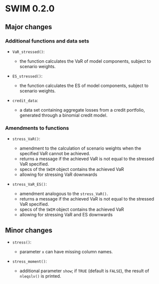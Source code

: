# SWIM 0.2.0

## Major changes

### Additional functions and data sets

 - `VaR_stressed()`:
    * the function calculates the VaR of model components, subject to 
      scenario weights.

 - `ES_stressed()`:
    * the function calculates the ES of model components, subject to 
      scenario weights.
      
 - `credit_data`:
    * a data set containing aggregate losses from a credit portfolio,
      generated through a binomial credit model.

### Amendments to functions

 - `stress_VaR()`:
    * amendment to the calculation of scenario weights when the specified VaR cannot be achieved.
    * returns a message if the achieved VaR is not equal to the stressed VaR specified.
    * specs of the `SWIM` object contains the achieved VaR 
    * allowing for stressing VaR downwards
    
 - `stress_VaR_ES()`:
    * amendment analogous to the `stress_VaR()`.
    * returns a message if the achieved VaR is not equal to the stressed VaR specified.
    * specs of the `SWIM` object contains the achieved VaR 
    * allowing for stressing VaR and ES downwards

## Minor changes

 - `stress()`:   
    * parameter `x` can have missing column names.

 - `stress_moment()`:
    * additional parameter `show`; if `TRUE` (default is `FALSE`), the result of `nleqslv()` is printed.
